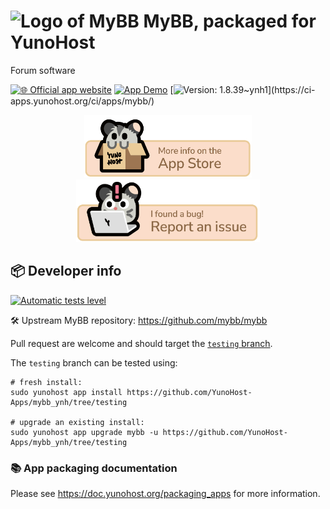 <!--
N.B.: This README was automatically generated by <https://github.com/YunoHost/apps_tools/blob/main/readme_generator>
It shall NOT be edited by hand.
-->

<h1>
  <img src="https://raw.githubusercontent.com/YunoHost/apps/main/logos/mybb.png" width="32px" alt="Logo of MyBB">
  MyBB, packaged for YunoHost
</h1>

Forum software

[![🌐 Official app website](https://img.shields.io/badge/Official_app_website-darkgreen?style=for-the-badge)](https://mybb.com/)
[![App Demo](https://img.shields.io/badge/App_Demo-blue?style=for-the-badge)](https://demomybb.tk/)
[![Version: 1.8.39~ynh1](https://img.shields.io/badge/Version-1.8.39~ynh1-rgba(0,150,0,1)?style=for-the-badge)](https://ci-apps.yunohost.org/ci/apps/mybb/)

<div align="center">
<a href="https://apps.yunohost.org/app/mybb"><img height="100px" src="https://github.com/YunoHost/yunohost-artwork/raw/refs/heads/main/badges/neopossum-badges/badge_more_info_on_the_appstore.svg"/></a>
<a href="https://github.com/YunoHost-Apps/mybb_ynh/issues"><img height="100px" src="https://github.com/YunoHost/yunohost-artwork/raw/refs/heads/main/badges/neopossum-badges/badge_report_an_issue.svg"/></a>
</div>

## 📦 Developer info

[![Automatic tests level](https://apps.yunohost.org/badge/cilevel/mybb)](https://ci-apps.yunohost.org/ci/apps/mybb/)

🛠️ Upstream MyBB repository: <https://github.com/mybb/mybb>

Pull request are welcome and should target the [`testing` branch](https://github.com/YunoHost-Apps/mybb_ynh/tree/testing).

The `testing` branch can be tested using:
```
# fresh install:
sudo yunohost app install https://github.com/YunoHost-Apps/mybb_ynh/tree/testing

# upgrade an existing install:
sudo yunohost app upgrade mybb -u https://github.com/YunoHost-Apps/mybb_ynh/tree/testing
```

### 📚 App packaging documentation

Please see <https://doc.yunohost.org/packaging_apps> for more information.